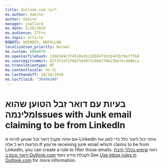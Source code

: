 ```yaml
---
title: Outlook.com לינופה
ms.author: daeite
author: daeite
manager: joallard
ms.date: 3/20/2019
ms.audience: ITPro
ms.topic: article
ROBOTS: NOINDEX, NOFOLLOW
localization_priority: Normal
ms.custom: 8000079
ms.openlocfilehash: 136b349c374518e2b130184f2dc64d1bf9a7f7b0
ms.sourcegitcommit: 037331d71f06750d972c0b6278b23bb15c4806ca
ms.translationtype: MT
ms.contentlocale: he-IL
ms.lasthandoff: 10/18/2019
ms.locfileid: "36494348"
---
```

# <a name="issues-with-junk-email-claiming-to-be-from-linkedin"></a><span data-ttu-id="372a0-102">בעיות עם דואר זבל הטוען שהוא מלינמה</span><span class="sxs-lookup"><span data-stu-id="372a0-102">Issues with Junk email claiming to be from LinkedIn</span></span>

<span data-ttu-id="372a0-103">אם אתה מקבל דואר זבל שטוען להיות מ-LinkedIn אתה יכול ליצור כלל כדי לסנן את הודעות דוא ל אלה.</span><span class="sxs-lookup"><span data-stu-id="372a0-103">If you're receiving junk email which claims to be from LinkedIn, you can create a rule to filter those emails.</span></span>
<span data-ttu-id="372a0-104">ראה [שימוש בכללי תיבת דואר נכנס ב-Outlook.com](https://aka.ms/OutlookComInboxRules) לקבלת מידע נוסף.</span><span class="sxs-lookup"><span data-stu-id="372a0-104">See [Use inbox rules in Outlook.com](https://aka.ms/OutlookComInboxRules) for more information.</span></span>


